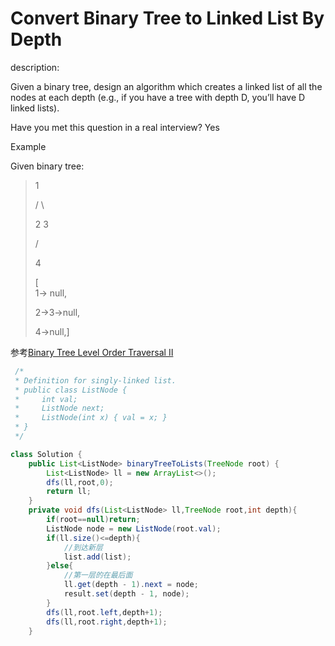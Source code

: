 # Convert Binary Tree to Linked List By Depth

description:

Given a binary tree, design an algorithm which creates a linked list of all the nodes at each depth \(e.g., if you have a tree with depth D, you’ll have D linked lists\).

Have you met this question in a real interview? Yes

Example

Given binary tree:

> 1
>
> /    \
>
> 2     3
>
> /
>
> 4
>
> \[  
> 1-&gt; null,
>
> 2-&gt;3-&gt;null,
>
> 4-&gt;null,\]

参考[Binary Tree Level Order Traversal II](/jiu-zhang-suan-fa/kuan-du-you-xian-sou-suo/binary-tree-level-order-traversal-ii.md)

```java
 /*
 * Definition for singly-linked list.
 * public class ListNode {
 *     int val;
 *     ListNode next;
 *     ListNode(int x) { val = x; }
 * }
 */

class Solution {
    public List<ListNode> binaryTreeToLists(TreeNode root) {
        List<ListNode> ll = new ArrayList<>();
        dfs(ll,root,0);
        return ll;
    }
    private void dfs(List<ListNode> ll,TreeNode root,int depth){
        if(root==null)return;
        ListNode node = new ListNode(root.val);
        if(ll.size()<=depth){
            //到达新层
            list.add(list);
        }else{
            //第一层的在最后面
            ll.get(depth - 1).next = node;
            result.set(depth - 1, node);
        }
        dfs(ll,root.left,depth+1);
        dfs(ll,root.right,depth+1);
    }

```



